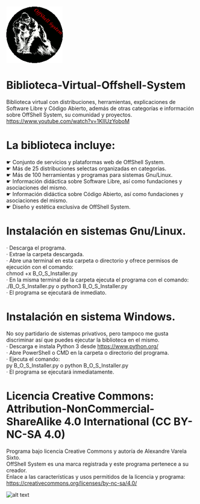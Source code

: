 ![alt text](https://raw.githubusercontent.com/OffShellSystem/Biblioteca-Virtual-Offshell-System/master/offshell.gif?token=AK7Y5HXXCFW7TORAFTKBGG26KFVOI)
# Biblioteca-Virtual-Offshell-System
Biblioteca virtual con distribuciones, herramientas, explicaciones de Software Libre y Código Abierto, además de otras categorías e información sobre OffShell System, su comunidad y proyectos.  
https://www.youtube.com/watch?v=1KIlUzYoboM
# La biblioteca incluye:
☛ Conjunto de servicios y plataformas web de OffShell System.  
☛ Más de 25 distribuciones selectas organizadas en categorías.  
☛ Más de 100 herramientas y programas para sistemas Gnu/Linux.  
☛ Información didáctica sobre Software Libre, así como fundaciones y asociaciones del mismo.  
☛ Información didáctica sobre Código Abierto, así como fundaciones y asociaciones del mismo.  
☛ Diseño y estética exclusiva de OffShell System.  
# Instalación en sistemas Gnu/Linux.  
· Descarga el programa.  
· Extrae la carpeta descargada.  
· Abre una terminal en esta carpeta o directorio y ofrece permisos de ejecución con el comando:  
chmod +x B_O_S_Installer.py  
· En la misma terminal de la carpeta ejecuta el programa con el comando:  
./B_O_S_Installer.py o python3 B_O_S_Installer.py  
· El programa se ejecutará de inmediato.
# Instalación en sistema Windows.  
No soy partidario de sistemas privativos, pero tampoco me gusta discriminar así que puedes ejecutar la biblioteca en el mismo.  
· Descarga e instala Python 3 desde https://www.python.org/  
· Abre PowerShell o CMD en la carpeta o directorio del programa.  
· Ejecuta el comando:  
py B_O_S_Installer.py o python B_O_S_Installer.py  
· El programa se ejecutará inmediatamente.  
# Licencia Creative Commons: Attribution-NonCommercial-ShareAlike 4.0 International (CC BY-NC-SA 4.0)
Programa bajo licencia Creative Commons y autoría de Alexandre Varela Sixto.  
OffShell System es una marca registrada y este programa pertenece a su creador.  
Enlace a las características y usos permitidos de la licencia y programa: https://creativecommons.org/licenses/by-nc-sa/4.0/  

![alt text](https://co.creativecommons.org/wp-content/uploads/2008/02/by-nc-nd.png)
